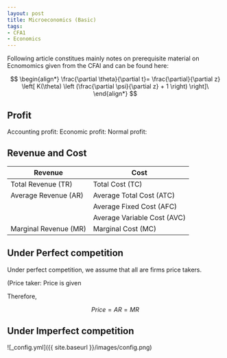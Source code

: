 ```yaml
---
layout: post
title: Microeconomics (Basic)
tags: 
- CFA1
- Economics
---
```


<script src="https://cdn.mathjax.org/mathjax/latest/MathJax.js?config=TeX-AMS-MML_HTMLorMML" type="text/javascript"></script>
Following article constitues mainly notes on prerequisite material on Ecnomomics given from the CFAI and can be found here:


$$
\begin{align*}
\frac{\partial \theta}{\partial t}= \frac{\partial}{\partial z}
\left[ K(\theta) \left (\frac{\partial \psi}{\partial z} + 1 \right) \right]\
\end{align*}
$$

## Profit

Accounting profit:
Economic profit:
Normal profit:




## Revenue and Cost

| Revenue | Cost |
----|---- 
| Total Revenue (TR)  | Total Cost (TC) |
| Average Revenue (AR)  | Average Total Cost (ATC) |
|   | Average Fixed Cost (AFC) |
|   | Average Variable Cost (AVC) |
| Marginal Revenue (MR) | Marginal Cost (MC) |




## Under Perfect competition
Under perfect competition, we assume that all are firms price takers.

(Price taker: Price is given 


Therefore, 


$$
\begin{equation}
Price = AR = MR
\end{equation}
$$

## Under Imperfect competition




![_config.yml]({{ site.baseurl }}/images/config.png)

